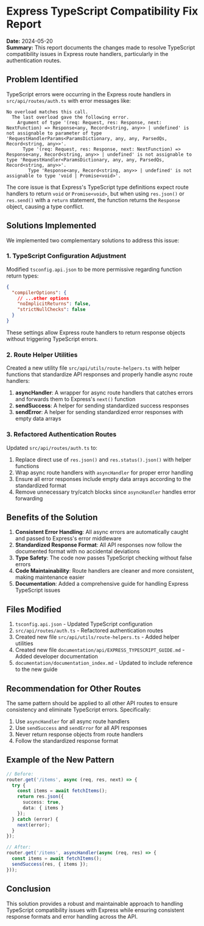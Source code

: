 # Express TypeScript Compatibility Fix Report

**Date:** 2024-05-20  
**Summary:** This report documents the changes made to resolve TypeScript compatibility issues in Express route handlers, particularly in the authentication routes.

## Problem Identified

TypeScript errors were occurring in the Express route handlers in `src/api/routes/auth.ts` with error messages like:

```
No overload matches this call.
  The last overload gave the following error.
    Argument of type '(req: Request, res: Response, next: NextFunction) => Response<any, Record<string, any>> | undefined' is not assignable to parameter of type 'RequestHandlerParams<ParamsDictionary, any, any, ParsedQs, Record<string, any>>'.
      Type '(req: Request, res: Response, next: NextFunction) => Response<any, Record<string, any>> | undefined' is not assignable to type 'RequestHandler<ParamsDictionary, any, any, ParsedQs, Record<string, any>>'.
        Type 'Response<any, Record<string, any>> | undefined' is not assignable to type 'void | Promise<void>'.
```

The core issue is that Express's TypeScript type definitions expect route handlers to return `void` or `Promise<void>`, but when using `res.json()` or `res.send()` with a `return` statement, the function returns the `Response` object, causing a type conflict.

## Solutions Implemented

We implemented two complementary solutions to address this issue:

### 1. TypeScript Configuration Adjustment

Modified `tsconfig.api.json` to be more permissive regarding function return types:

```json
{
  "compilerOptions": {
    // ...other options
    "noImplicitReturns": false,
    "strictNullChecks": false
  }
}
```

These settings allow Express route handlers to return response objects without triggering TypeScript errors.

### 2. Route Helper Utilities

Created a new utility file `src/api/utils/route-helpers.ts` with helper functions that standardize API responses and properly handle async route handlers:

1. **asyncHandler**: A wrapper for async route handlers that catches errors and forwards them to Express's `next()` function
2. **sendSuccess**: A helper for sending standardized success responses
3. **sendError**: A helper for sending standardized error responses with empty data arrays

### 3. Refactored Authentication Routes

Updated `src/api/routes/auth.ts` to:

1. Replace direct use of `res.json()` and `res.status().json()` with helper functions
2. Wrap async route handlers with `asyncHandler` for proper error handling
3. Ensure all error responses include empty data arrays according to the standardized format
4. Remove unnecessary try/catch blocks since `asyncHandler` handles error forwarding

## Benefits of the Solution

1. **Consistent Error Handling**: All async errors are automatically caught and passed to Express's error middleware
2. **Standardized Response Format**: All API responses now follow the documented format with no accidental deviations
3. **Type Safety**: The code now passes TypeScript checking without false errors
4. **Code Maintainability**: Route handlers are cleaner and more consistent, making maintenance easier
5. **Documentation**: Added a comprehensive guide for handling Express TypeScript issues

## Files Modified

1. `tsconfig.api.json` - Updated TypeScript configuration
2. `src/api/routes/auth.ts` - Refactored authentication routes
3. Created new file `src/api/utils/route-helpers.ts` - Added helper utilities
4. Created new file `documentation/api/EXPRESS_TYPESCRIPT_GUIDE.md` - Added developer documentation
5. `documentation/documentation_index.md` - Updated to include reference to the new guide

## Recommendation for Other Routes

The same pattern should be applied to all other API routes to ensure consistency and eliminate TypeScript errors. Specifically:

1. Use `asyncHandler` for all async route handlers
2. Use `sendSuccess` and `sendError` for all API responses
3. Never return response objects from route handlers
4. Follow the standardized response format

## Example of the New Pattern

```typescript
// Before:
router.get('/items', async (req, res, next) => {
  try {
    const items = await fetchItems();
    return res.json({
      success: true,
      data: { items }
    });
  } catch (error) {
    next(error);
  }
});

// After:
router.get('/items', asyncHandler(async (req, res) => {
  const items = await fetchItems();
  sendSuccess(res, { items });
}));
```

## Conclusion

This solution provides a robust and maintainable approach to handling TypeScript compatibility issues with Express while ensuring consistent response formats and error handling across the API. 